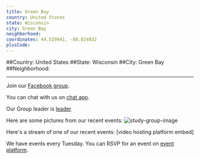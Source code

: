 ```yaml
---
title: Green Bay
country: United States
state: Wisconsin
city: Green Bay
neighborhood: 
coordinates: 44.529941, -88.024832
plusCode:
---
```


##Country: United States
##State: Wisconsin
##City: Green Bay
##Neighborhood: 
*****
Join our [Facebook group](https://www.facebook.com/groups/freecodecamp.GreenBay).

You can chat with us on [chat app]().

Our Group leader is [leader]()

Here are some pictures from our recent events:
![study-group-image]()

Here's a stream of one of our recent events:
[video hosting platform embed]

We have events every Tuesday. You can RSVP for an event on [event platform]().
